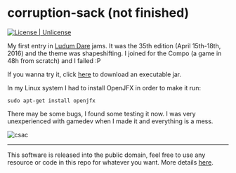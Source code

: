# corruption-sack (not finished)
[![License | Unlicense](https://img.shields.io/badge/license-unlicense-blue.svg)](https://github.com/Lydzje/corruption-sack/blob/master/LICENSE)

My first entry in [Ludum Dare](http://ludumdare.com/compo/rules/) jams. It was the 35th edition (April 15th-18th, 2016) and the theme was shapeshifting. I joined for the Compo (a game in 48h from scratch) and I failed :P

If you wanna try it, click [here](https://github.com/Lydzje/corruption-sack/raw/master/bin/corruptionSack.jar) to download an executable jar.

In my Linux system I had to install OpenJFX in order to make it run:
```shell
sudo apt-get install openjfx
```
There may be some bugs, I found some testing it now. I was very unexperienced with gamedev when I made it and everything is a mess. 

![csac](https://i.gyazo.com/2c5e98f8dce25c4462b1176189737f1d.png)

---

This software is released into the public domain, feel free to use any resource or code in this repo for whatever you want. More details [here](https://github.com/Lydzje/corruption-sack/blob/master/LICENSE).

